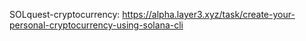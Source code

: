 SOLquest-cryptocurrency: https://alpha.layer3.xyz/task/create-your-personal-cryptocurrency-using-solana-cli